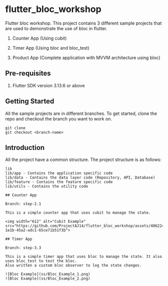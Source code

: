 # flutter_bloc_workshop

Flutter bloc workshop. This project contains 3 different sample projects that are used to demonstrate the use of bloc in flutter. 


1. Counter App (Using cubit)

2. Timer App (Using bloc and bloc_test)

3. Product App (Complete application with MVVM architecture using bloc) 
   
## Pre-requisites

1. Flutter SDK version 3.13.6 or above


## Getting Started

All the sample projects are in different branches. To get started, clone the repo and checkout the branch you want to work on.

```
git clone
git checkout <branch-name>
```

## Introduction

All the project have a common structure. The project structure is as follows:

```
lib
lib/app - Contains the application specific code
lib/data - Contains the data layer code (Repository, API, Database)
lib/feature - Contains the feature specific code 
lib/utils - Contains the utility code

## Counter App 

Branch: step-2.1

This is a simple counter app that uses cubit to manage the state.

<img width="612" alt="Cubit Example" src="https://github.com/ProjectAJ14/flutter_bloc_workshop/assets/48622446/2ffc5b46-1e1b-45a2-adc1-65ce71b51f3b">

## Timer App

Branch: step-3.3

This is a simple timer app that uses bloc to manage the state. It also uses bloc_test to test the bloc.
Also written a custom bloc observer to log the state changes.

![Bloc Example](ss/Bloc_Example_1.png)
![Bloc Example](ss/Bloc_Example_2.png)



